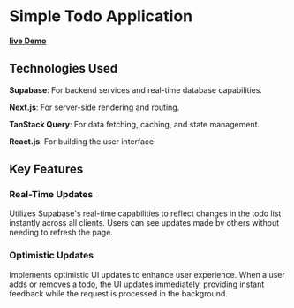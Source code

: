 # Simple Todo Application

[**live Demo**](https://noteit-psi.vercel.app)

## Technologies Used

**Supabase**: For backend services and real-time database capabilities.

**Next.js**: For server-side rendering and routing.

**TanStack Query**: For data fetching, caching, and state management.

**React.js**: For building the user interface

## Key Features

### Real-Time Updates
Utilizes Supabase's real-time capabilities to reflect changes in the todo list instantly across all clients.
Users can see updates made by others without needing to refresh the page.

### Optimistic Updates
Implements optimistic UI updates to enhance user experience.
When a user adds or removes a todo, the UI updates immediately, providing instant feedback while the request is processed in the background.
